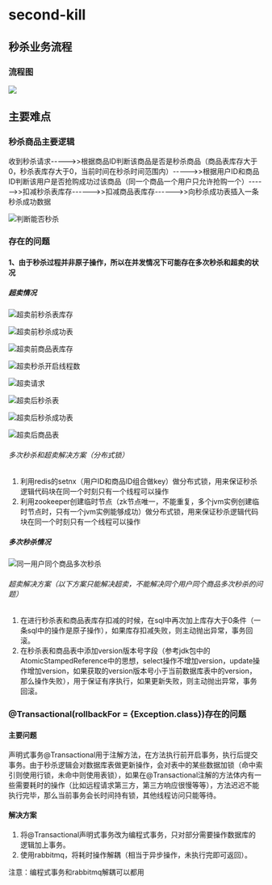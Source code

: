 # second-kill
## 秒杀业务流程

### 流程图

![](https://github.com/shoufengsf/second-kill/blob/master/images/秒杀业务流程图.png)

## 主要难点

### 秒杀商品主要逻辑

收到秒杀请求----->>根据商品ID判断该商品是否是秒杀商品（商品表库存大于0，秒杀表库存大于0，当前时间在秒杀时间范围内）----->>根据用户ID和商品ID判断该用户是否抢购成功过该商品（同一个商品一个用户只允许抢购一个）------>>扣减秒杀表库存------>>扣减商品表库存------>>向秒杀成功表插入一条秒杀成功数据

![判断能否秒杀](https://github.com/shoufengsf/second-kill/blob/master/images/判断能否秒杀.png)

### 存在的问题

#### 1、由于秒杀过程并非原子操作，所以在并发情况下可能存在多次秒杀和超卖的状况

##### 超卖情况

![超卖前秒杀表库存](https://github.com/shoufengsf/second-kill/blob/master/images/超卖前秒杀表库存.png)

![超卖前秒杀成功表](https://github.com/shoufengsf/second-kill/blob/master/images/超卖前秒杀成功表.png)



![超卖前商品表库存](https://github.com/shoufengsf/second-kill/blob/master/images/超卖前商品表库存.png)

![超卖秒杀开启线程数](https://github.com/shoufengsf/second-kill/blob/master/images/超卖秒杀开启线程数.png)

![超卖请求](https://github.com/shoufengsf/second-kill/blob/master/images/超卖请求.png)

![超卖后秒杀表](https://github.com/shoufengsf/second-kill/blob/master/images/超卖后秒杀表.png)

![超卖后秒杀成功表](https://github.com/shoufengsf/second-kill/blob/master/images/超卖后秒杀成功表.png)

![超卖后商品表](https://github.com/shoufengsf/second-kill/blob/master/images/超卖后商品表.png)

###### 多次秒杀和超卖解决方案（分布式锁）

1. 利用redis的setnx（用户ID和商品ID组合做key）做分布式锁，用来保证秒杀逻辑代码块在同一个时刻只有一个线程可以操作
2. 利用zookeeper创建临时节点（zk节点唯一，不能重复，多个jvm实例创建临时节点时，只有一个jvm实例能够成功）做分布式锁，用来保证秒杀逻辑代码块在同一个时刻只有一个线程可以操作

##### 多次秒杀情况

![同一用户同个商品多次秒杀](https://github.com/shoufengsf/second-kill/blob/master/images/同一用户同个商品多次秒杀.png)

###### 超卖解决方案（以下方案只能解决超卖，不能解决同个用户同个商品多次秒杀的问题）

1. 在进行秒杀表和商品表库存扣减的时候，在sql中再次加上库存大于0条件（一条sql中的操作是原子操作），如果库存扣减失败，则主动抛出异常，事务回滚。
2. 在秒杀表和商品表中添加version版本号字段（参考jdk包中的AtomicStampedReference中的思想，select操作不增加version，update操作增加version，如果获取的version版本号小于当前数据库表中的version，那么操作失败），用于保证有序执行，如果更新失败，则主动抛出异常，事务回滚。

### @Transactional(rollbackFor = {Exception.class})存在的问题

#### 主要问题

声明式事务@Transactional用于注解方法，在方法执行前开启事务，执行后提交事务。由于秒杀逻辑会对数据库表做更新操作，会对表中的某些数据加锁（命中索引则使用行锁，未命中则使用表锁），如果在@Transactional注解的方法体内有一些需要耗时的操作（比如远程请求第三方，第三方响应很慢等等），方法迟迟不能执行完毕，那么当前事务会长时间持有锁，其他线程访问只能等待。

#### 解决方案

1. 将@Transactional声明式事务改为编程式事务，只对部分需要操作数据库的逻辑加上事务。
2. 使用rabbitmq，将耗时操作解耦（相当于异步操作，未执行完即可返回）。

注意：编程式事务和rabbitmq解耦可以都用


